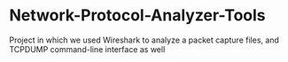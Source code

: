 # Network-Protocol-Analyzer-Tools
Project in which we used Wireshark to analyze a packet capture files, and TCPDUMP command-line interface as well
